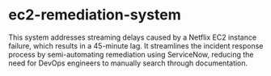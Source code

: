 # ec2-remediation-system
This system addresses streaming delays caused by a Netflix EC2 instance failure, which results in a 45-minute lag. It streamlines the incident response process by semi-automating remediation using ServiceNow, reducing the need for DevOps engineers to manually search through documentation.
